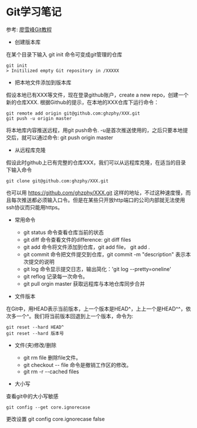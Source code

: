 # Git学习笔记
参考: [廖雪峰Git教程](https://www.liaoxuefeng.com/wiki/896043488029600)

- 创建版本库
	
在某个目录下输入 git init 命令可变成git管理的仓库

	git init
	> Initilized empty Git repository in /XXXXX

- 把本地文件添加到版本库

假设本地已有XXX等文件，现在登录github账户，create a new repo，创建一个新的仓库XXX.
根据Github的提示，在本地的XXX仓库下运行命令：

	git remote add origin git@github.com:ghzphy/XXX.git
	git push -u origin master

将本地库内容推送远程，用git push命令.  -u是首次推送使用的，之后只要本地提交后，就可以通过命令:
	git push origin master

- 从远程库克隆

假设此时github上已有完整的仓库XXX，我们可以从远程库克隆，在适当的目录下输入命令

	git clone git@github.com:ghzphy/XXX.git

也可以用 https://github.com/ghzphy/XXX.git 这样的地址，不过这种速度慢，而且每次推送都必须输入口令。但是在某些只开放http端口的公司内部就无法使用ssh协议而只能用https。

- 常用命令

	- git status 命令查看仓库当前的状态
	- git diff 命令查看文件的difference: git diff files
	- git add 命令将文件添加到仓库，git add file， git add .
	- git commit 命令把文件提交到仓库，git commit -m "description" 表示本次提交的说明
	- git log 命令显示提交日志，输出简化：'git log --pretty=oneline'
	- git reflog 记录每一次命令。
	- git pull orgin master 获取远程库与本地仓库同步合并
- 文件版本
	
在Git中，用HEAD表示当前版本，上一个版本是HEAD^，上上一个是HEAD^^，依次多一个^。我们将当前版本回退到上一个版本，命令为:

	git reset --hard HEAD^
	git reset --hard 版本号	

- 文件(夹)修改/删除
	- git rm file 删除file文件。
	- git checkout -- file 命令是撤销工作区的修改。
	- git rm -r --cached files

- 大小写

查看git中的大小写敏感

	git config --get core.ignorecase

更改设置
	git config core.ignorecase false
